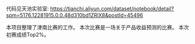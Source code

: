 代码见天池实验室:
https://tianchi.aliyun.com/dataset/notebook/detail?spm=5176.12281915.0.0.48d310bd1ZRlX8&postId=45496

本项目整理了津南比赛的工作。
本次比赛是一场关于产品收益预测的比赛。
本次初赛成绩Top2%。